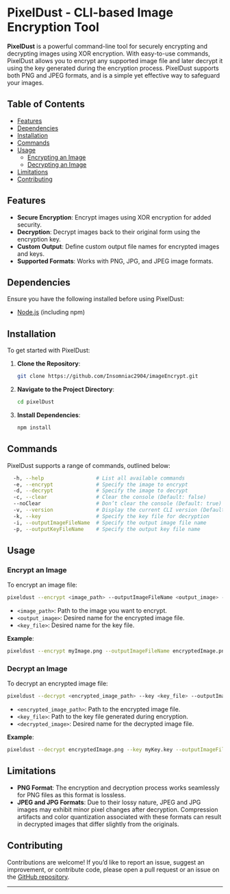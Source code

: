 
# PixelDust - CLI-based Image Encryption Tool

**PixelDust** is a powerful command-line tool for securely encrypting and decrypting images using XOR encryption. With easy-to-use commands, PixelDust allows you to encrypt any supported image file and later decrypt it using the key generated during the encryption process. PixelDust supports both PNG and JPEG formats, and is a simple yet effective way to safeguard your images.

## Table of Contents

- [Features](#features)
- [Dependencies](#dependencies)
- [Installation](#installation)
- [Commands](#commands)
- [Usage](#usage)
  - [Encrypting an Image](#encrypt-an-image)
  - [Decrypting an Image](#decrypt-an-image)
- [Limitations](#limitations)
- [Contributing](#contributing)

## Features

- **Secure Encryption**: Encrypt images using XOR encryption for added security.
- **Decryption**: Decrypt images back to their original form using the encryption key.
- **Custom Output**: Define custom output file names for encrypted images and keys.
- **Supported Formats**: Works with PNG, JPG, and JPEG image formats.
  
## Dependencies

Ensure you have the following installed before using PixelDust:

- [Node.js](https://nodejs.org/) (including npm)

## Installation

To get started with PixelDust:

1. **Clone the Repository**:
    ```bash
    git clone https://github.com/Insomniac2904/imageEncrypt.git
    ```

2. **Navigate to the Project Directory**:
    ```bash
    cd pixelDust
    ```

3. **Install Dependencies**:
    ```bash
    npm install
    ```

## Commands

PixelDust supports a range of commands, outlined below:

```sh
  -h, --help                 # List all available commands
  -e, --encrypt              # Specify the image to encrypt
  -d, --decrypt              # Specify the image to decrypt
  -c, --clear                # Clear the console (Default: false)
  --noClear                  # Don’t clear the console (Default: true)
  -v, --version              # Display the current CLI version (Default: false)
  -k, --key                  # Specify the key file for decryption
  -i, --outputImageFileName  # Specify the output image file name
  -p, --outputKeyFileName    # Specify the output key file name
```

## Usage

### Encrypt an Image

To encrypt an image file:

```bash
pixeldust --encrypt <image_path> --outputImageFileName <output_image> --outputKeyFileName <key_file>
```

- `<image_path>`: Path to the image you want to encrypt.
- `<output_image>`: Desired name for the encrypted image file.
- `<key_file>`: Desired name for the key file.

**Example**:
```bash
pixeldust --encrypt myImage.png --outputImageFileName encryptedImage.png --outputKeyFileName myKey.key
```

### Decrypt an Image

To decrypt an encrypted image file:

```bash
pixeldust --decrypt <encrypted_image_path> --key <key_file> --outputImageFileName <decrypted_image>
```

- `<encrypted_image_path>`: Path to the encrypted image file.
- `<key_file>`: Path to the key file generated during encryption.
- `<decrypted_image>`: Desired name for the decrypted image file.

**Example**:
```bash
pixeldust --decrypt encryptedImage.png --key myKey.key --outputImageFileName decryptedImage.png
```

## Limitations

- **PNG Format**: The encryption and decryption process works seamlessly for PNG files as this format is lossless.
- **JPEG and JPG Formats**: Due to their lossy nature, JPEG and JPG images may exhibit minor pixel changes after decryption. Compression artifacts and color quantization associated with these formats can result in decrypted images that differ slightly from the originals.

## Contributing

Contributions are welcome! If you’d like to report an issue, suggest an improvement, or contribute code, please open a pull request or an issue on the [GitHub repository](https://github.com/Insomniac2904/imageEncrypt).

---
